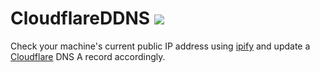 # Cloudflare**DDNS** ![](https://cf-assets.www.cloudflare.com/slt3lc6tev37/CHOl0sUhrumCxOXfRotGt/081f81d52274080b2d026fdf163e3009/cloudflare-icon-color_3x.png)
Check your machine's current public IP address using [ipify](https://ipify.org) and update a [Cloudflare](https://cloudflare.com) DNS A record accordingly.